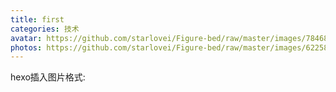 ```yaml
---
title: first
categories: 技术
avatar: https://github.com/starlovei/Figure-bed/raw/master/images/78468086_p0.png
photos: https://github.com/starlovei/Figure-bed/raw/master/images/62258773_p0.png
---
```

hexo插入图片格式: